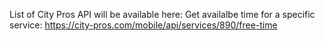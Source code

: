 List of City Pros API will be available here:
Get availalbe time for a specific service: https://city-pros.com/mobile/api/services/890/free-time
